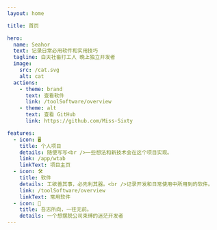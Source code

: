 ```yaml
---
layout: home

title: 首页

hero:
  name: Seahor
  text: 记录日常必用软件和实用技巧
  tagline: 白天社畜打工人 晚上独立开发者
  image:
    src: /cat.svg
    alt: cat
  actions:
    - theme: brand
      text: 查看软件
      link: /toolSoftware/overview
    - theme: alt
      text: 查看 GitHub
      link: https://github.com/Miss-Sixty

features:
  - icon: 🖥️
    title: 个人项目
    details: 随便写写<br />一些想法和新技术会在这个项目实现。
    link: /app/wtab
    linkText: 项目主页
  - icon: 🛠️
    title: 软件
    details: 工欲善其事，必先利其器。<br />记录开发和日常使用中所用到的软件。
    link: /toolSoftware/overview
    linkText: 常用软件
  - icon: 📖
    title: 吾志所向，一往无前。
    details: 一个想摆脱公司束缚的迷茫开发者
---
```

